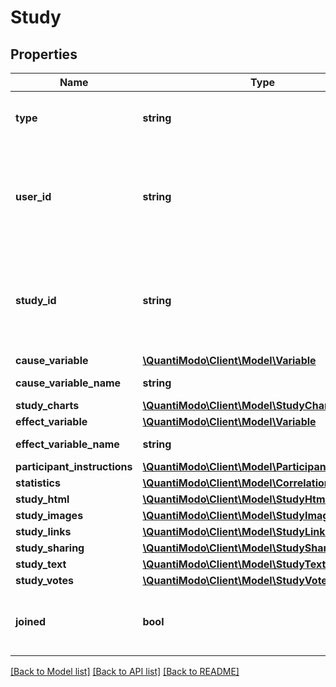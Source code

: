# Study

## Properties
Name | Type | Description | Notes
------------ | ------------- | ------------- | -------------
**type** | **string** | Ex: population, cohort, or individual | 
**user_id** | **string** | The user id of the principal investigator or subject if an individual studies | [optional] 
**study_id** | **string** | ID of the cohort study which is necessary to allow participants to join | [optional] 
**cause_variable** | [**\QuantiModo\Client\Model\Variable**](Variable.md) |  | [optional] 
**cause_variable_name** | **string** | Ex: Sleep Quality | [optional] 
**study_charts** | [**\QuantiModo\Client\Model\StudyCharts**](StudyCharts.md) |  | [optional] 
**effect_variable** | [**\QuantiModo\Client\Model\Variable**](Variable.md) |  | [optional] 
**effect_variable_name** | **string** | Ex: Overall Mood | [optional] 
**participant_instructions** | [**\QuantiModo\Client\Model\ParticipantInstruction**](ParticipantInstruction.md) |  | [optional] 
**statistics** | [**\QuantiModo\Client\Model\Correlation**](Correlation.md) |  | [optional] 
**study_html** | [**\QuantiModo\Client\Model\StudyHtml**](StudyHtml.md) |  | [optional] 
**study_images** | [**\QuantiModo\Client\Model\StudyImages**](StudyImages.md) |  | [optional] 
**study_links** | [**\QuantiModo\Client\Model\StudyLinks**](StudyLinks.md) |  | [optional] 
**study_sharing** | [**\QuantiModo\Client\Model\StudySharing**](StudySharing.md) |  | [optional] 
**study_text** | [**\QuantiModo\Client\Model\StudyText**](StudyText.md) |  | [optional] 
**study_votes** | [**\QuantiModo\Client\Model\StudyVotes**](StudyVotes.md) |  | [optional] 
**joined** | **bool** | True if you are sharing your data with this study | [optional] 

[[Back to Model list]](../README.md#documentation-for-models) [[Back to API list]](../README.md#documentation-for-api-endpoints) [[Back to README]](../README.md)


